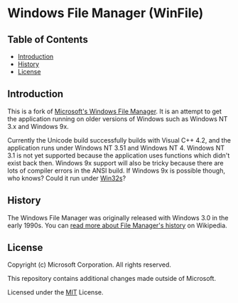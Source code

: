 # Windows File Manager (WinFile)

## Table of Contents

  - [Introduction](#introduction)
  - [History](#history)
  - [License](#license)

## Introduction

This is a fork of [Microsoft's Windows File Manager](https://github.com/Microsoft/winfile). It is an attempt to get the
application running on older versions of Windows such as Windows NT 3.x and Windows 9x.

Currently the Unicode build successfully builds with Visual C++ 4.2, and the application runs under Windows NT 3.51 and
Windows NT 4. Windows NT 3.1 is not yet supported because the application uses functions which didn't exist back then.
Windows 9x support will also be tricky because there are lots of compiler errors in the ANSI build. If Windows 9x is
possible though, who knows? Could it run under [Win32s](https://en.wikipedia.org/wiki/Win32s)?

## History

The Windows File Manager was originally released with Windows 3.0 in the early 1990s. You can
[read more about File Manager's history](https://en.wikipedia.org/wiki/File_Manager_(Windows)) on Wikipedia.

## License

Copyright (c) Microsoft Corporation. All rights reserved.

This repository contains additional changes made outside of Microsoft.

Licensed under the [MIT](LICENSE) License.
